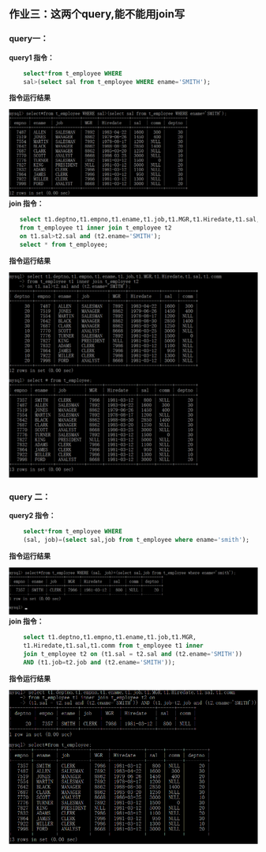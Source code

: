 ## 作业三：这两个query,能不能用join写
### query一：
**query1 指令：**
```sql
    select*from t_employee WHERE 
    sal>(select sal from t_employee WHERE ename='SMITH');
 ```
 **指令运行结果**
 
 ![](https://github.com/BiubiuOoo1/My-Homework/blob/master/pictures/31.1.png)
 **join 指令：**
 ```sql
    select t1.deptno,t1.empno,t1.ename,t1.job,t1.MGR,t1.Hiredate,t1.sal,t1.comm
    from t_employee t1 inner join t_employee t2
    on t1.sal>t2.sal and (t2.ename='SMITH');
    select * from t_employee;
 ```
 **指令运行结果**
 
 ![](https://github.com/BiubiuOoo1/My-Homework/blob/master/pictures/31.2.png)
 
 ### query 二：
 **query2 指令：**
```sql
    select*from t_employee WHERE 
    (sal, job)=(select sal,job from t_employee where ename='smith');
 ```
 **指令运行结果**
 
 ![](https://github.com/BiubiuOoo1/My-Homework/blob/master/pictures/32.1.png)
 **join 指令：**
```sql
    select t1.deptno,t1.empno,t1.ename,t1.job,t1.MGR,
    t1.Hiredate,t1.sal,t1.comm from t_employee t1 inner 
    join t_employee t2 on (t1.sal = t2.sal and (t2.ename='SMITH')) 
    AND (t1.job=t2.job and (t2.ename='SMITH'));
 ```
 **指令运行结果**
 
 ![](https://github.com/BiubiuOoo1/My-Homework/blob/master/pictures/32.2.png)
 
